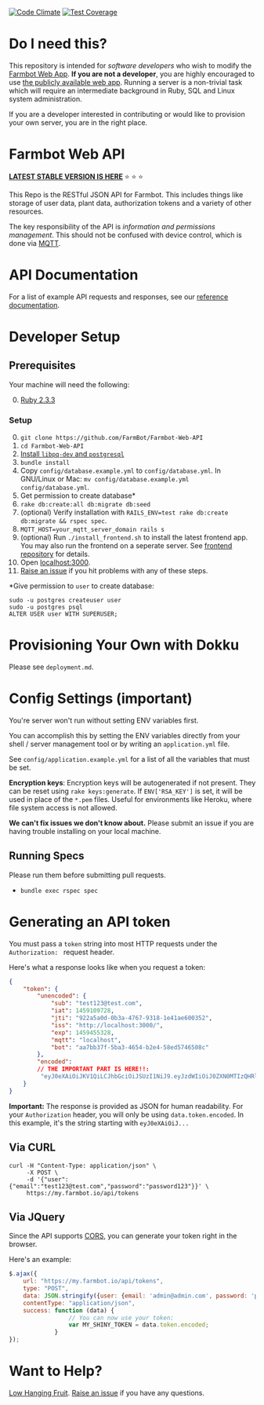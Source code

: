 [![Code Climate](https://codeclimate.com/github/FarmBot/farmbot-web-app/badges/gpa.svg)](https://codeclimate.com/github/FarmBot/farmbot-web-app)
[![Test Coverage](https://codeclimate.com/github/FarmBot/farmbot-web-app/badges/coverage.svg)](https://codeclimate.com/github/FarmBot/farmbot-web-app)

# Do I need this?

This repository is intended for *software developers* who wish to modify the [Farmbot Web App](http://my.farmbot.io/). **If you are not a developer**, you are highly encouraged to use [the publicly available web app](http://my.farmbot.io/). Running a server is a non-trivial task which will require an intermediate background in Ruby, SQL and Linux system administration.

If you are a developer interested in contributing or would like to provision your own server, you are in the right place.

# Farmbot Web API

**[LATEST STABLE VERSION IS HERE](https://github.com/FarmBot/Farmbot-Web-API/releases)** :star: :star: :star:

This Repo is the RESTful JSON API for Farmbot. This includes things like storage of user data, plant data, authorization tokens and a variety of other resources.

The key responsibility of the API is *information and permissions management*. This should not be confused with device control, which is done via [MQTT](https://github.com/FarmBot/mqtt-gateway).

# API Documentation

For a list of example API requests and responses, see our [reference documentation](https://gist.github.com/RickCarlino/5f3d885e88d6e15b2ffe1763cc2a750a).

# Developer Setup

## Prerequisites

Your machine will need the following:

 0. [Ruby 2.3.3](http://rvm.io/rvm/install)

### Setup
 0. `git clone https://github.com/FarmBot/Farmbot-Web-API`
 0. `cd Farmbot-Web-API`
 0. [Install `libpq-dev` and `postgresql`](http://stackoverflow.com/questions/6040583/cant-find-the-libpq-fe-h-header-when-trying-to-install-pg-gem/6040822#6040822)
 0. `bundle install`
 0. Copy `config/database.example.yml` to `config/database.yml`. In GNU/Linux or Mac: `mv config/database.example.yml config/database.yml`.
 0. Get permission to create database*
 0. `rake db:create:all db:migrate db:seed`
 0. (optional) Verify installation with `RAILS_ENV=test rake db:create db:migrate && rspec spec`.
 0. `MQTT_HOST=your_mqtt_server_domain rails s`
 0. (optional) Run `./install_frontend.sh` to install the latest frontend app. You may also run the frontend on a seperate server. See [frontend repository](https://github.com/FarmBot/farmbot-web-frontend) for details.
 0. Open [localhost:3000](http://localhost:3000).
 0. [Raise an issue](https://github.com/FarmBot/Farmbot-Web-API/issues/new?title=Installation%20Failure) if you hit problems with any of these steps.

\*Give permission to `user` to create database:
```
sudo -u postgres createuser user
sudo -u postgres psql
ALTER USER user WITH SUPERUSER;
```

# Provisioning Your Own with Dokku

Please see `deployment.md`.

# Config Settings (important)

You're server won't run without setting ENV variables first.

You can accomplish this by setting the ENV variables directly from your shell / server management tool or by writing an `application.yml` file.

See `config/application.example.yml` for a list of all the variables that must be set.

**Encryption keys**: Encryption keys will be autogenerated if not present. They can be reset using `rake keys:generate`. If `ENV['RSA_KEY']` is set, it will be used in place of the `*.pem` files. Useful for environments like Heroku, where file system access is not allowed.

**We can't fix issues we don't know about.** Please submit an issue if you are having trouble installing on your local machine.

## Running Specs

Please run them before submitting pull requests.

 * `bundle exec rspec spec`

# Generating an API token

You must pass a `token` string into most HTTP requests under the `Authorization: ` request header.

Here's what a response looks like when you request a token:

```json
{
    "token": {
        "unencoded": {
            "sub": "test123@test.com",
            "iat": 1459109728,
            "jti": "922a5a0d-0b3a-4767-9318-1e41ae600352",
            "iss": "http://localhost:3000/",
            "exp": 1459455328,
            "mqtt": "localhost",
            "bot": "aa7bb37f-5ba3-4654-b2e4-58ed5746508c"
        },
        "encoded":
        // THE IMPORTANT PART IS HERE!!:
         "eyJ0eXAiOiJKV1QiLCJhbGciOiJSUzI1NiJ9.eyJzdWIiOiJ0ZXN0MTIzQHRlc3QuY29tIiwiaWF0IjoxNDU5MTA5NzI4LCJqdGkiOiI5MjJhNWEwZC0wYjNhLTQ3NjctOTMxOC0xZTQxYWU2MDAzNTIiLCJpc3MiOiJodHRwOi8vbG9jYWxob3N0OjMwMDAvIiwiZXhwIjoxNDU5NDU1MzI4LCJtcXR0IjoibG9jYWxob3N0IiwiYm90IjoiYWE3YmIzN2YtNWJhMy00NjU0LWIyZTQtNThlZDU3NDY1MDhjIn0.KpkNGR9YH68AF3iHP48GormqXzspBJrDGm23aMFGyL_eRIN8iKzy4gw733SaJgFjmebJOqZkz3cly9P5ZpCKwlaxAyn9RvfjQgFcUK0mywWAAvKp5lHfOFLhBBGICTW1r4HcZBgY1zTzVBw4BqS4zM7Y0BAAsflYRdl4dDRG_236p9ETCj0MSYxFagfLLLq0W63943jSJtNwv_nzfqi3TTi0xASB14k5vYMzUDXrC-Z2iBdgmwAYUZUVTi2HsfzkIkRcTZGE7l-rF6lvYKIiKpYx23x_d7xGjnQb8hqbDmLDRXZJnSBY3zGY7oEURxncGBMUp4F_Yaf3ftg4Ry7CiA"
    }
}
```

**Important:** The response is provided as JSON for human readability. For your `Authorization` header, you will only be using `data.token.encoded`. In this example, it's the string starting with `eyJ0eXAiOiJ...`

## Via CURL

```
curl -H "Content-Type: application/json" \
     -X POST \
     -d '{"user":{"email":"test123@test.com","password":"password123"}}' \
     https://my.farmbot.io/api/tokens
```

## Via JQuery

Since the API supports [CORS](http://enable-cors.org/), you can generate your token right in the browser.

Here's an example:

```javascript
$.ajax({
    url: "https://my.farmbot.io/api/tokens",
    type: "POST",
    data: JSON.stringify({user: {email: 'admin@admin.com', password: 'password123'}}),
    contentType: "application/json",
    success: function (data) {
                 // You can now use your token:
                 var MY_SHINY_TOKEN = data.token.encoded;
             }
});
```


# Want to Help?

[Low Hanging Fruit](https://github.com/FarmBot/Farmbot-Web-API/search?utf8=%E2%9C%93&q=todo). [Raise an issue](https://github.com/FarmBot/Farmbot-Web-API/issues/new?title=Question%20about%20a%20TODO) if you have any questions.
